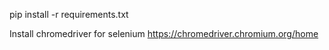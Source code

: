 pip install -r requirements.txt

Install chromedriver for selenium https://chromedriver.chromium.org/home